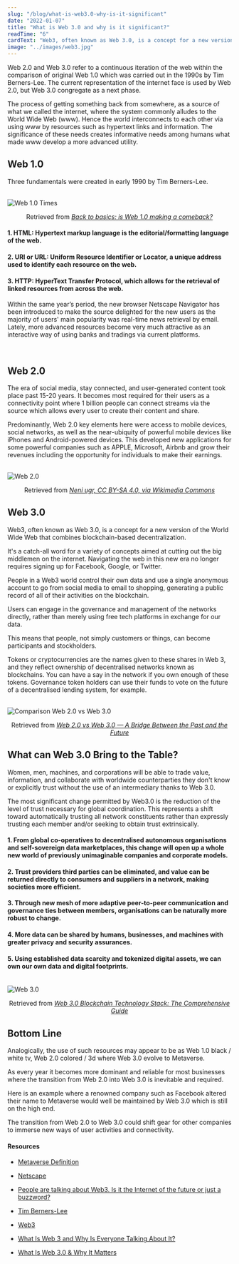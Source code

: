 ```yaml
---
slug: "/blog/what-is-web3.0-why-is-it-significant"
date: "2022-01-07"
title: "What is Web 3.0 and why is it significant?"
readTime: "6"
cardText: "Web3, often known as Web 3.0, is a concept for a new version of the World Wide Web that combines blockchain-based decentralization."
image: "../images/web3.jpg"
---
```


Web 2.0 and Web 3.0 refer to a continuous iteration of the web within the comparison of original Web 1.0 which was carried out in the 1990s by Tim Berners-Lee. The current representation of the internet face is used by Web 2.0, but Web 3.0 congregate as a next phase. 

The process of getting something back from somewhere, as a source of what we called the internet, where the system commonly alludes to the World Wide Web (www). Hence the world interconnects to each other via using www by resources such as hypertext links and information. The significance of these needs creates informative needs among humans what made www develop a more advanced utility. 

## Web 1.0

Three fundamentals were created in early 1990 by Tim Berners-Lee. 

<br>

<div>
    <img  src="../images/web1.jpg" alt="Web 1.0 Times"
        title="Web 1.0 Times"  />
    <p style="text-align:center;">Retrieved from <a style="font-style:italic;" href="https://www.techradar.com/news/internet/web/is-web-1-0-making-a-big-comeback-1291121" target="_blank">Back to basics: is Web 1.0 making a comeback?<a></p>
</div>


#### 1. HTML: Hypertext markup language is the editorial/formatting language of the web.
#### 2. URI or URL: Uniform Resource Identifier or Locator, a unique address used to identify each resource on the web.
#### 3. HTTP: HyperText Transfer Protocol, which allows for the retrieval of linked resources from across the web.

Within the same year’s period, the new browser Netscape Navigator has been introduced to make the source delighted for the new users as the majority of users' main popularity was real-time news retrieval by email. Lately, more advanced resources become very much attractive as an interactive way of using banks and tradings via current platforms.  

<br>

## Web 2.0
The era of social media, stay connected, and user-generated content took place past 15-20 years. It becomes most required for their users as a connectivity point where 1 billion people can connect streams via the source which allows every user to create their content and share. 

Predominantly, Web 2.0 key elements here were access to mobile devices, social networks, as well as the near-ubiquity of powerful mobile devices like iPhones and Android-powered devices. This developed new applications for some powerful companies such as APPLE, Microsoft, Airbnb and grow their revenues including the opportunity for individuals to make their earnings. 

 <br>

<div>
    <img  src="../images/web2.jpg" alt="Web 2.0"
        title="Web 2.0"  />
    <p style="text-align:center;">Retrieved from <a style="font-style:italic;" href="https://commons.wikimedia.org/wiki/File:Web2.0.jpg" target="_blank">Neni ugr, CC BY-SA 4.0, via Wikimedia Commons<a></p>
</div>


## Web 3.0

Web3, often known as Web 3.0, is a concept for a new version of the World Wide Web that combines blockchain-based decentralization.

It's a catch-all word for a variety of concepts aimed at cutting out the big middlemen on the internet. Navigating the web in this new era no longer requires signing up for Facebook, Google, or Twitter.

People in a Web3 world control their own data and use a single anonymous account to go from social media to email to shopping, generating a public record of all of their activities on the blockchain.

Users can engage in the governance and management of the networks directly, rather than merely using free tech platforms in exchange for our data. 

This means that people, not simply customers or things, can become participants and stockholders.

Tokens or cryptocurrencies are the names given to these shares in Web 3, and they reflect ownership of decentralised networks known as blockchains. You can have a say in the network if you own enough of these tokens. Governance token holders can use their funds to vote on the future of a decentralised lending system, for example.

<br>

<div>
    <img  src="../images/web33.jpg" alt="Comparison Web 2.0 vs Web 3.0"
        title="Comparison Web 2.0 vs Web 3.0"  />
    <p style="text-align:center;">Retrieved from <a style="font-style:italic;" href="https://academy.affinidi.com/web-2-0-vs-web-3-0-a-bridge-between-the-past-and-the-future-c99668c1e2f0" target="_blank">Web 2.0 vs Web 3.0 — A Bridge Between the Past and the Future<a></p>
</div>

## What can Web 3.0 Bring to the Table?

Women, men, machines, and corporations will be able to trade value, information, and collaborate with worldwide counterparties they don't know or explicitly trust without the use of an intermediary thanks to Web 3.0. 

The most significant change permitted by Web3.0 is the reduction of the level of trust necessary for global coordination. This represents a shift toward automatically trusting all network constituents rather than expressly trusting each member and/or seeking to obtain trust extrinsically.

#### 1. From global co-operatives to decentralised autonomous organisations and self-sovereign data marketplaces, this change will open up a whole new world of previously unimaginable companies and corporate models.   

#### 2. Trust providers third parties can be eliminated, and value can be returned directly to consumers and suppliers in a network, making societies more efficient. 

#### 3. Through new mesh of more adaptive peer-to-peer communication and governance ties between members, organisations can be naturally more robust to change. 

#### 4. More data can be shared by humans, businesses, and machines with greater privacy and security assurances.

#### 5. Using established data scarcity and tokenized digital assets, we can own our own data and digital footprints.

<br>
<div>
    <img  src="../images/web31.jpg" alt="Web 3.0"
        title="Web 3.0"  />
    <p style="text-align:center;">Retrieved from <a style="font-style:italic;" href="https://101blockchains.com/web-3-0-blockchain-technology-stack/" target="_blank">Web 3.0 Blockchain Technology Stack: The Comprehensive Guide<a></p>
</div>


## Bottom Line

Analogically, the use of such resources may appear to be as  Web 1.0 black / white tv, Web 2.0 colored / 3d where Web 3.0 evolve to Metaverse. 

As every year it becomes more dominant and reliable for most businesses where the transition from Web 2.0 into Web 3.0 is inevitable and required. 

Here is an example where a renowned company such as Facebook altered their name to Metaverse would well be maintained by Web 3.0 which is still on the high end. 

The transition from Web 2.0 to Web 3.0 could shift gear for other companies to immerse new ways of user activities and connectivity. 

#### Resources

- [Metaverse Definition ](https://www.investopedia.com/metaverse-definition-5206578)

- [Netscape](https://en.wikipedia.org/wiki/Netscape)

- [People are talking about Web3. Is it the Internet of the future or just a buzzword?](https://www.npr.org/2021/11/21/1056988346/web3-internet-jargon-or-future-vision)

- [Tim Berners-Lee](https://www.britannica.com/biography/Tim-Berners-Lee)

- [Web3](https://en.wikipedia.org/wiki/Web3)

- [What Is Web 3 and Why Is Everyone Talking About It?](https://www.coindesk.com/learn/what-is-web-3-and-why-is-everyone-talking-about-it/)

- [What Is Web 3.0 & Why It Matters](https://medium.com/fabric-ventures/what-is-web-3-0-why-it-matters-934eb07f3d2b)














